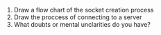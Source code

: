 1. Draw a flow chart of the socket creation process
2. Draw the proccess of connecting to a server
3. What doubts or mental unclarities do you have?
